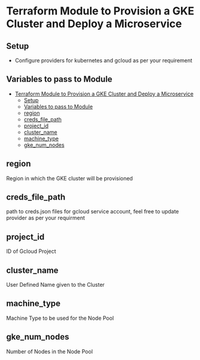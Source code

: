 # Terraform Module to Provision a GKE Cluster and Deploy a Microservice

## Setup

- Configure providers for kubernetes and gcloud as per your requirement

## Variables to pass to Module

- [Terraform Module to Provision a GKE Cluster and Deploy a Microservice](#terraform-module-to-provision-a-gke-cluster-and-deploy-a-microservice)
  - [Setup](#setup)
  - [Variables to pass to Module](#variables-to-pass-to-module)
  - [region](#region)
  - [creds_file_path](#creds_file_path)
  - [project_id](#project_id)
  - [cluster_name](#cluster_name)
  - [machine_type](#machine_type)
  - [gke_num_nodes](#gke_num_nodes)

## region

Region in which the GKE cluster will be provisioned

## creds_file_path

path to creds.json files for gcloud service account, feel free to update provider as per your requirment

## project_id

ID of Gcloud Project

## cluster_name

User Defined Name given to the Cluster

## machine_type

Machine Type to be used for the Node Pool

## gke_num_nodes

Number of Nodes in the Node Pool